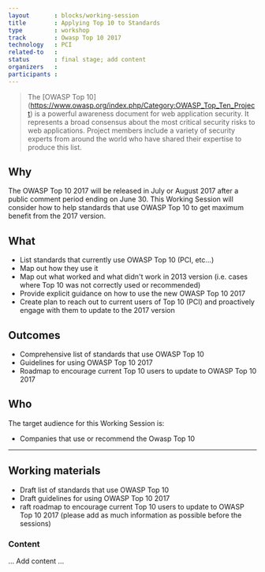 ```yaml
---
layout       : blocks/working-session
title        : Applying Top 10 to Standards
type         : workshop
track        : Owasp Top 10 2017
technology   : PCI
related-to   :
status       : final stage; add content
organizers   :
participants :
---
```


>The [OWASP Top 10] (https://www.owasp.org/index.php/Category:OWASP_Top_Ten_Project) is a powerful awareness document for web application security. It represents a broad consensus about the most critical security risks to web applications. Project members include a variety of security experts from around the world who have shared their expertise to produce this list.

## Why

The OWASP Top 10 2017 will be released in July or August 2017 after a public comment period ending on June 30. This Working Session will consider how to help standards that use OWASP Top 10 to get maximum benefit from the 2017 version. 

## What

 - List standards that currently use OWASP Top 10 (PCI, etc...)
 - Map out how they use it
 - Map out what worked and what didn't work in 2013 version (i.e. cases where Top 10 was not correctly used or recommended)
 - Provide explicit guidance on how to use the new OWASP Top 10 2017
 - Create plan to reach out to current users of Top 10 (PCI) and proactively engage with them to update to the 2017 version
 
## Outcomes

- Comprehensive list of standards that use OWASP Top 10
- Guidelines for using OWASP Top 10 2017
- Roadmap to encourage current Top 10 users to update to OWASP Top 10 2017

## Who

The target audience for this Working Session is:

 - Companies that use or recommend the Owasp Top 10
 
 --- 

## Working materials

- Draft list of standards that use OWASP Top 10
- Draft guidelines for using OWASP Top 10 2017
- raft roadmap to encourage current Top 10 users to update to OWASP Top 10 2017
(please add as much information as possible before the sessions)

### Content

... Add content ...
